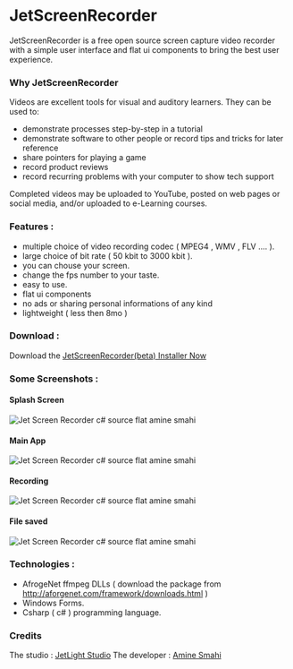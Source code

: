 # JetScreenRecorder
JetScreenRecorder is a free open source screen capture video recorder with a simple user interface and flat ui components to bring the best user experience.


### Why JetScreenRecorder

Videos are excellent tools for visual and auditory learners. They can be used to:
* demonstrate processes step-by-step in a tutorial
* demonstrate software to other people or record tips and tricks for later reference
* share pointers for playing a game
* record product reviews
* record recurring problems with your computer to show tech support 

Completed videos may be uploaded to YouTube, posted on web pages or social media, and/or uploaded to e-Learning courses.

### Features :
* multiple choice of video recording codec ( MPEG4 , WMV , FLV .... ).
* large choice of bit rate ( 50 kbit to 3000 kbit ).
* you can chouse your screen.
* change the fps number to your taste.
* easy to use.
* flat ui components
* no ads or sharing personal informations of any kind
* lightweight ( less then 8mo )

### Download :

Download the <a href="https://github.com/Amine-Smahi/JetScreenRecorder/blob/master/JetScreenRocorderInstaller.zip" >JetScreenRecorder(beta) Installer Now</a>

### Some Screenshots :

#### Splash Screen

![Jet Screen Recorder c# source flat amine smahi](https://user-images.githubusercontent.com/24621701/27015376-35afd042-4ec1-11e7-8066-7583ccd530a1.png)

#### Main App

![Jet Screen Recorder c# source flat amine smahi](https://user-images.githubusercontent.com/24621701/27015378-35bb2f32-4ec1-11e7-9c8f-757a4ea0a82c.png)

#### Recording

![Jet Screen Recorder c# source flat amine smahi](https://user-images.githubusercontent.com/24621701/27015377-35b74980-4ec1-11e7-8447-f7e39f33b2c6.png)

#### File saved

![Jet Screen Recorder c# source flat amine smahi](https://user-images.githubusercontent.com/24621701/27015379-35bd6888-4ec1-11e7-8155-0cc7f711ed6a.png)

### Technologies :

* AfrogeNet ffmpeg DLLs ( download the package from http://aforgenet.com/framework/downloads.html )
* Windows Forms.
* Csharp ( c# ) programming language.

### Credits

The studio : [JetLight Studio](https://github.com/JetLightStudio)
The developer : [Amine Smahi](https://github.com/Amine-Smahi)

